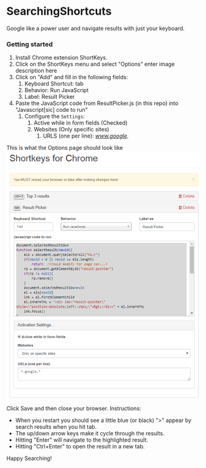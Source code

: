 # SearchingShortcuts
Google like a power user and navigate results with just your keyboard.

### Getting started
1. Install Chrome extension ShortKeys.
1. Click on the ShortKeys menu and select "Options" enter image description here
1. Click on "Add" and fill in the following fields:
    1. Keyboard Shortcut: tab
    1. Behavior: Run JavaScript
    1. Label: Result Picker
1. Paste the JavaScript code from ResultPicker.js (in this repo) into "Javascript[sic] code to run"
    1. Configure the `Settings`:
        1. Active while in form fields (Checked)
        1. Websites (Only specific sites)
            1. URLS (one per line): *www.google.*

This is what the Options page should look like
![Screenshot of the ShortKeys Options Page](screenshot.png?raw=true "ShortKeys Options Page")

Click Save and then close your browser.
Instructions:

- When you restart you should see a little blue (or black) ">" appear by search results when you hit tab.
- The up/down arrow keys make it cycle through the results.
- Hitting "Enter" will navigate to the highlighted result.
- Hitting "Ctrl+Enter" to open the result in a new tab.

Happy Searching!

